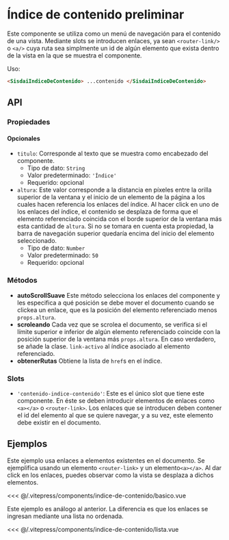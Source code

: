 <script setup>
import EjemploBasico from "../../.vitepress/components/indice-de-contenido/basico.vue";
import EjemploLista from "../../.vitepress/components/indice-de-contenido/lista.vue";
</script>

# Índice de contenido <span class="etiqueta">preliminar</span>

Este componente se utiliza como un menú de navegación para el contenido de una vista. Mediante slots se introducen enlaces, ya sean `<router-link/>` o `<a/>` cuya ruta sea simplmente un id de algún elemento que exista dentro de la vista en la que se muestra el componente.

Uso:

```html
<SisdaiIndiceDeContenido> ...contenido </SisdaiIndiceDeContenido>
```

<section id="api">

## API

### Propiedades

#### Opcionales

- `titulo`: Corresponde al texto que se muestra como encabezado del componente.
  - Tipo de dato: `String`
  - Valor predeterminado: `'Índice'`
  - Requerido: opcional
- `altura`: Este valor corresponde a la distancia en píxeles entre la orilla superior de la ventana y el inicio de un elemento de la página a los cuales hacen referencia los enlaces del índice. Al hacer click en uno de los enlaces del índice, el contenido se desplaza de forma que el elemento referenciado coincida con el borde superior de la ventana más esta cantidad de `altura`. Si no se tomara en cuenta esta propiedad, la barra de navegación superior quedaría encima del inicio del elemento seleccionado.
  - Tipo de dato: `Number`
  - Valor predeterminado: `50`
  - Requerido: opcional

### Métodos

- **autoScrollSuave** Este método selecciona los enlaces del componente y les especifica a qué posición se debe mover el documento cuando se clickea un enlace, que es la posición del elemento referenciado menos `props.altura`.
- **scroleando** Cada vez que se scrolea el documento, se verifica si el límite superior e inferior de algún elemento referenciado coincide con la posición superior de la ventana más `props.altura`. En caso verdadero, se añade la clase. `link-activo` al índice asociado al elemento referenciado.
- **obtenerRutas** Obtiene la lista de `href`s en el índice.

### Slots

- `'contenido-indice-contenido'`: Este es el único slot que tiene este componente. En éste se deben introducir elementos de enlaces como `<a></a>` o `<router-link>`. Los enlaces que se introducen deben contener el id del elemento al que se quiere navegar, y a su vez, este elemento debe existir en el documento.

</section>

<section id="ejemplos">

## Ejemplos

Este ejemplo usa enlaces a elementos existentes en el documento. Se ejemplifica usando un elemento `<router-link>` y un elemento`<a></a>`. Al dar click en los enlaces, puedes observar como la vista se desplaza a dichos elementos.

<!-- <utils-ejemplo-doc ruta="indice-de-contenido/basico.vue"/> -->
<EjemploBasico />
<<< @/.vitepress/components/indice-de-contenido/basico.vue

Este ejemplo es análogo al anterior. La diferencia es que los enlaces se ingresan mediante una lista no ordenada.

<!-- <utils-ejemplo-doc ruta="indice-de-contenido/lista.vue"/> -->
<EjemploLista />
<<< @/.vitepress/components/indice-de-contenido/lista.vue

</section>
